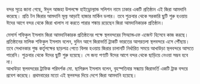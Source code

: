 বন্দর সূত্রে জানা গেছে, ঈদুল আজহা উপলক্ষে হাইড্রোল্যান্ড সলিশন নামে ঢাকার একটি প্রতিষ্ঠান এই জিরা আমদানি করেছে। প্রতি টন জিরার আমদানি মূল্য আড়াই হাজার মার্কিন ডলার। তবে শুক্রবার থেকে সরকারি ছুটি শুরু হওয়ায় ঈদের আগে বন্দর থেকে জিরা খালাস না করতে পারার শঙ্কায় রয়েছেন জিরা আমদানিকারক প্রতিষ্ঠান।

মেসার্স শফিকুল ইসলাম জিরা আমদানিকারক প্রতিষ্ঠানের পক্ষে স্থলবন্দরের সিঅ্যান্ডএফ এজেন্ট হিসেবে কাজ করছে। প্রতিষ্ঠানের মালিক শফিকুল ইসলাম বলেন, দুদিন আগে জিরাভর্তি ট্রাকটি ভারতের আগরতলা স্থলবন্দরে এসে পৌঁছায়। তবে সেখানকার শুল্ক কর্তৃপক্ষের ছাড়পত্র পেতে বিলম্ব হওয়ায় জিরার চালানটি নির্ধারিত সময়ে আখাউড়া স্থলবন্দরে আসতে পারেনি। শুক্রবার থেকে ঈদের ছুটি শুরু হয়েছে। সে জন্য পণ্যটি ঈদের আগে বন্দর থেকে ছাড়িয়ে নেওয়া সম্ভব হবে না।  
আখাউড়া স্থলবন্দরের ট্রাফিক পরিদর্শক মো. ছাগিরুল ইসলাম বলেন, বৃহস্পতিবার সন্ধ্যায় জিরাভর্তি একটি ট্রাক বন্দরে প্রবেশ করেছে। প্রথমবারের মতো এই স্থলবন্দর দিয়ে দেশে জিরা আমদানি হয়েছে।
